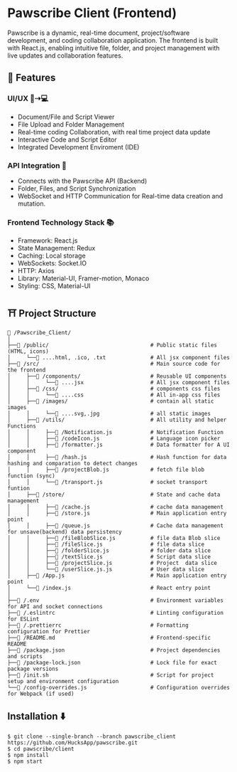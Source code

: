 # Pawscribe Client (Frontend)
Pawscribe is a dynamic, real-time document, project/software development, and coding collaboration application. The frontend is built with React.js, enabling intuitive file, folder, and project management with live updates and collaboration features.
## 🧰 Features
### UI/UX 📱⇢💻
* Document/File and Script Viewer
* File Upload and Folder Management
* Real-time coding Collaboration, with real time project data update
* Interactive Code and Script Editor
* Integrated Development Enviroment (IDE)
### API Integration 🚀
- Connects with the Pawscribe API (Backend)
- Folder, Files, and Script Synchronization
- WebSocket and HTTP Communication for Real-time data creation and mutation.
### Frontend Technology Stack 📚
* Framework: React.js
* State Management: Redux
* Caching: Local storage
* WebSockets: Socket.IO
* HTTP: Axios
* Library: Material-UI, Framer-motion, Monaco
* Styling: CSS, Material-UI
## ⛩ Project Structure
```
📁 /Pawscribe_Client/
│
├──📁 /public/                                # Public static files (HTML, icons)
│     └──📄 ....html, .ico, .txt              # All jsx component files
├──📁 /src/                                   # Main source code for the frontend
│     ├──📁 /components/                      # Reusable UI components 
│     │     └──📄 ....jsx                     # All jsx component files
│     ├──📁 /css/                             # components css files
│     │     └──📄 ....css                     # All in-app css files
│     ├──📁 /images/                          # contain all static images
│     │     └──📄 ....svg,.jpg                # all static images
│     ├──📁 /utils/                           # All utility and helper Functions
│     │     ├──📄 /Notification.js            # Notification Function
│     │     ├──📄 /codeIcon.js                # Language icon picker
│     │     ├──📄 /formatter.js               # Data formatter for A UI component
│     │     ├──📄 /hash.js                    # Hash function for data hashing and comparation to detect changes
│     │     ├──📄 /projectBlob.js             # fetch file blob function (sync)
│     │     └──📄 /transport.js               # socket transport funtion
│     ├──📁 /store/                           # State and cache data management
│     │     ├──📄 /cache.js                   # cache data management
│     │     ├──📄 /store.js                   # Main application entry point
│     │     ├──📄 /queue.js                   # Cache data management for unsave(backend) data persistency
│     │     ├──📄 /fileBlobSlice.js           # file data Blob slice
│     │     ├──📄 /fileSlice.js               # file data slice
│     │     ├──📄 /folderSlice.js             # folder data slice
│     │     ├──📄 /textSlice.js               # Script data slice
│     │     ├──📄 /projectSlice.js            # Project  data slice
│     │     └──📄 /userSlice.js.js            # User data slice
│     ├──📄 /App.js                           # Main application entry point
│     └──📄 /index.js                         # React entry point
│
├──📄 /.env                                   # Environment variables for API and socket connections
├──📄 /.eslintrc                              # Linting configuration for ESLint
├──📄 /.prettierrc                            # Formatting configuration for Prettier
├──📄 /README.md                              # Frontend-specific README
├──📄 /package.json                           # Project dependencies and scripts
├──📄 /package-lock.json                      # Lock file for exact package versions
├──📄 /init.sh                                # Script for project setup and environment configuration
└──📄 /config-overrides.js                    # Configuration overrides for Webpack (if used)

```

## Installation ⬇️
```
$ git clone --single-branch --branch pawscribe_client https://github.com/HucksApp/pawscribe.git
$ cd pawscribe/client
$ npm install
$ npm start

```
